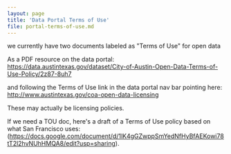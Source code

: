 ```yaml
---
layout: page
title: 'Data Portal Terms of Use'
file: portal-terms-of-use.md
---
```


we currently have two documents labeled as "Terms of Use" for open data

As a PDF resource on the data portal: https://data.austintexas.gov/dataset/City-of-Austin-Open-Data-Terms-of-Use-Policy/2z87-8uh7 <br>

and following the Terms of Use link in the data portal nav bar pointing here: http://www.austintexas.gov/coa-open-data-licensing

These may actually be licensing policies. 

If we need a TOU doc, here's a draft of a Terms of Use policy based on what San Francisco uses: (https://docs.google.com/document/d/1lK4gGZwppSmYedNfHyBfAEKowi78tT2l2hvNUhHMQA8/edit?usp=sharing).